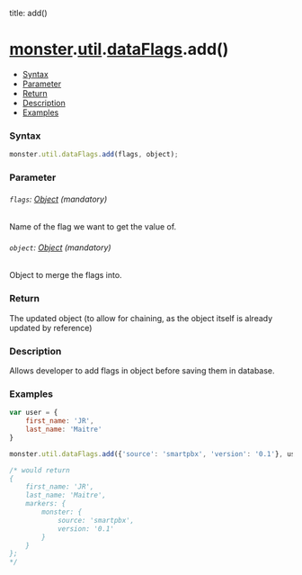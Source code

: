 title: add()

# [monster][monster].[util][util].[dataFlags][dataFlags].add()

* [Syntax](#syntax)
* [Parameter](#parameter)
* [Return](#return)
* [Description](#description)
* [Examples](#examples)

### Syntax
```javascript
monster.util.dataFlags.add(flags, object);
```

### Parameter

###### `flags`: [Object][object_literal] (mandatory)

Name of the flag we want to get the value of.

###### `object`: [Object][object_literal] (mandatory)

Object to merge the flags into.

### Return
The updated object (to allow for chaining, as the object itself is already updated by reference)

### Description
Allows developer to add flags in object before saving them in database.

### Examples
```javascript
var user = {
	first_name: 'JR',
	last_name: 'Maitre'
}

monster.util.dataFlags.add({'source': 'smartpbx', 'version': '0.1'}, user);

/* would return
{
	first_name: 'JR',
	last_name: 'Maitre',
	markers: {
		monster: {
			source: 'smartpbx',
			version: '0.1'
		}
	}
};
*/
```


[monster]: ../../../monster.md
[util]: ../../util.md
[dataFlags]: ../dataFlags.md

[object_literal]: https://developer.mozilla.org/en-US/docs/Web/JavaScript/Guide/Values,_variables,_and_literals#Object_literals
[string_literal]: https://developer.mozilla.org/en-US/docs/Web/JavaScript/Guide/Values,_variables,_and_literals#String_literals

